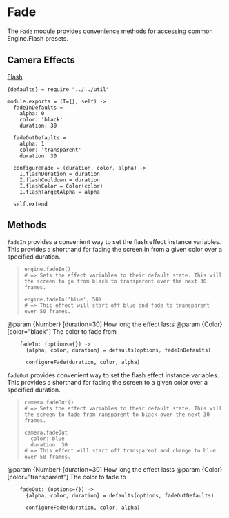 Fade
====

The `Fade` module provides convenience methods for accessing common Engine.Flash presets.

Camera Effects
--------------
[Flash](./flash)

    {defaults} = require "../../util"

    module.exports = (I={}, self) ->  
      fadeInDefaults =
        alpha: 0
        color: 'black'
        duration: 30
    
      fadeOutDefaults =
        alpha: 1
        color: 'transparent'
        duration: 30
    
      configureFade = (duration, color, alpha) ->
        I.flashDuration = duration
        I.flashCooldown = duration
        I.flashColor = Color(color)
        I.flashTargetAlpha = alpha

      self.extend

Methods
-------

`fadeIn` provides a convenient way to set the flash effect instance variables. This provides a shorthand for fading the screen in 
from a given color over a specified duration.

>     engine.fadeIn()
>     # => Sets the effect variables to their default state. This will the screen to go from black to transparent over the next 30 frames.
>  
>     engine.fadeIn('blue', 50)
>     # => This effect will start off blue and fade to transparent over 50 frames.

@param {Number} [duration=30] How long the effect lasts
@param {Color} [color="black"] The color to fade from

        fadeIn: (options={}) ->
          {alpha, color, duration} = defaults(options, fadeInDefaults)
      
          configureFade(duration, color, alpha)

`fadeOut` provides convenient way to set the flash effect instance variables. This provides a shorthand for fading 
the screen to a given color over a specified duration.

>     camera.fadeOut()
>     # => Sets the effect variables to their default state. This will the screen to fade from ransparent to black over the next 30 frames.
>    
>     camera.fadeOut
>       color: blue
>       duration: 30
>     # => This effect will start off transparent and change to blue over 50 frames.

@param {Number} [duration=30] How long the effect lasts
@param {Color} [color="transparent"] The color to fade to

        fadeOut: (options={}) ->
          {alpha, color, duration} = defaults(options, fadeOutDefaults)
      
          configureFade(duration, color, alpha)
